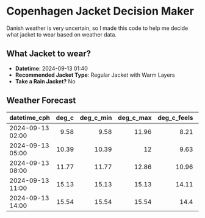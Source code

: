# Copenhagen Jacket Decision Maker

Danish weather is very uncertain, so I made this code to help me decide what jacket to wear based on weather data.

## What Jacket to wear?

- **Datetime**: 2024-09-13 01:40
- **Recommended Jacket Type**: Regular Jacket with Warm Layers
- **Take a Rain Jacket?** No

## Weather Forecast
| datetime_cph     |   deg_c |   deg_c_min |   deg_c_max |   deg_c_feels | weather   | wind   | rain   |
|:-----------------|--------:|------------:|------------:|--------------:|:----------|:-------|:-------|
| 2024-09-13 02:00 |    9.58 |        9.58 |       11.96 |          8.21 | Clouds    | Low    | None   |
| 2024-09-13 05:00 |   10.39 |       10.39 |       12    |          9.63 | Clouds    | Low    | None   |
| 2024-09-13 08:00 |   11.77 |       11.77 |       12.86 |         10.96 | Clouds    | Low    | None   |
| 2024-09-13 11:00 |   15.13 |       15.13 |       15.13 |         14.11 | Clouds    | Medium | None   |
| 2024-09-13 14:00 |   15.54 |       15.54 |       15.54 |         14.4  | Clouds    | Medium | None   |

